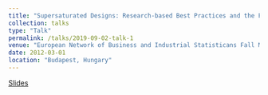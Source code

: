 ```yaml
---
title: "Supersaturated Designs: Research-based Best Practices and the Future"
collection: talks
type: "Talk"
permalink: /talks/2019-09-02-talk-1
venue: "European Network of Business and Industrial Statisticans Fall Meeting, 2019"
date: 2012-03-01
location: "Budapest, Hungary"
---
```


[Slides]()
